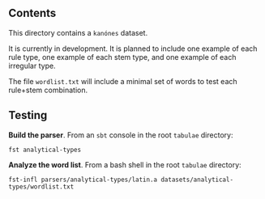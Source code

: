 
## Contents

This directory contains a `kanónes` dataset.

It is currently in development.  It is planned to include one example of each rule type, one example of each stem type, and one example of each irregular type.

The file `wordlist.txt` will include a minimal set of words to test each rule+stem combination.

## Testing

**Build the parser**. From an `sbt` console in the root `tabulae` directory:

    fst analytical-types

**Analyze the word list**. From a bash shell in the root `tabulae` directory:


    fst-infl parsers/analytical-types/latin.a datasets/analytical-types/wordlist.txt
